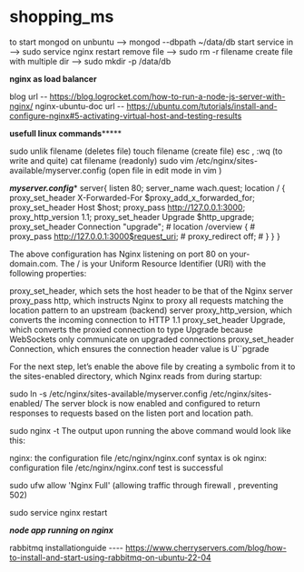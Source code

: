 # shopping_ms

to start mongod on unbuntu -->       mongod --dbpath ~/data/db
start service in -->                 sudo service nginx restart
remove file -->                      sudo rm -r filename
create file with multiple dir -->    sudo mkdir -p /data/db




**************************nginx as load balancer**************************

blog url -- https://blog.logrocket.com/how-to-run-a-node-js-server-with-nginx/
nginx-ubuntu-doc url -- https://ubuntu.com/tutorials/install-and-configure-nginx#5-activating-virtual-host-and-testing-results

**************usefull linux commands*******************

sudo unlik filename (deletes file)
touch filename (create file)
esc , :wq (to write and quite)
cat filename (readonly)
sudo vim /etc/nginx/sites-available/myserver.config (open file in edit mode in vim )



***************myserver.config****************
server{
listen 80;
server_name wach.quest;
location / {
proxy_set_header X-Forwarded-For $proxy_add_x_forwarded_for;
        proxy_set_header Host $host;
        proxy_pass http://127.0.0.1:3000;
        proxy_http_version 1.1;
        proxy_set_header Upgrade $http_upgrade;
        proxy_set_header Connection "upgrade";
        # location /overview {
        #     proxy_pass http://127.0.0.1:3000$request_uri; # proxy_redirect off; # }
}
}

The above configuration has Nginx listening on port 80 on your-domain.com. The / is your Uniform Resource Identifier (URI) with the following properties:

proxy_set_header, which sets the host header to be that of the Nginx server
proxy_pass http, which instructs Nginx to proxy all requests matching the location pattern to an upstream (backend) server
proxy_http_version, which converts the incoming connection to HTTP 1.1
proxy_set_header Upgrade, which converts the proxied connection to type Upgrade because WebSockets only communicate on upgraded connections
proxy_set_header Connection, which ensures the connection header value is U``pgrade

For the next step, let’s enable the above file by creating a symbolic from it to the sites-enabled directory, which Nginx reads from during startup:

sudo ln -s /etc/nginx/sites-available/myserver.config /etc/nginx/sites-enabled/
The server block is now enabled and configured to return responses to requests based on the listen port and location path.

sudo nginx -t
The output upon running the above command would look like this:

nginx: the configuration file /etc/nginx/nginx.conf syntax is ok
nginx: configuration file /etc/nginx/nginx.conf test is successful

sudo ufw allow 'Nginx Full' (allowing traffic through firewall , preventing 502)

sudo service nginx restart




*******node app running on nginx*******


rabbitmq installationguide ---- https://www.cherryservers.com/blog/how-to-install-and-start-using-rabbitmq-on-ubuntu-22-04